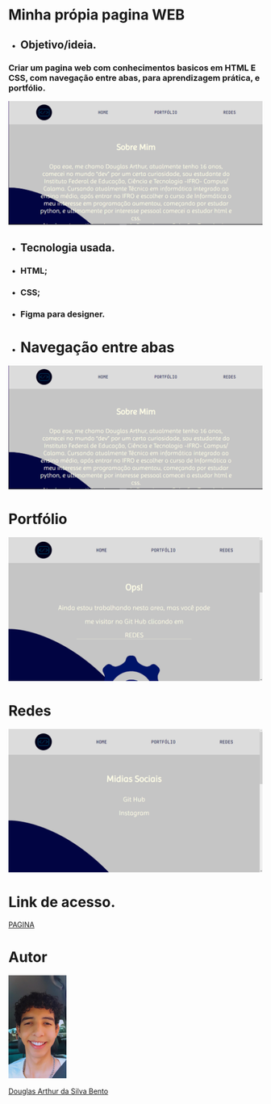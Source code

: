 # Minha própia pagina WEB 

* ## Objetivo/ideia.
### Criar um pagina web com conhecimentos basicos em HTML E CSS, com navegação entre abas, para aprendizagem prática, e portfólio.

<html> 
    <img src="./images/printpagina.png">
</html>

* ## Tecnologia usada.
* ### HTML;
* ### CSS;
* ### Figma para designer.

* # Navegação entre abas

<html> 
    <img src="./images/printpagina.png">
</html>

# Portfólio
<html> 
    <img src="./images/printpagina1.png">
</html>

# Redes
<html> 
    <img src="./images/printpagina2.png">
</html>

# Link de acesso.

[PAGINA]("link")

# Autor

<html> 
    <img src="./images/eu.jpeg" width=115>
    <br>
</html>

[Douglas Arthur da Silva Bento]("https://github.com/douglasarthurr")